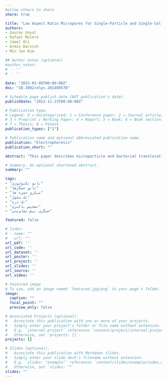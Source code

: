 ```yaml
---
#allow others to share
share: true

title: "Low Aspect Ratio Micropores for Single-Particle and Single-Cell Analysis"
authors:
- Gaurav Goyal
- Rafael Mulero
- Jamel Ali
- Armin Darvish
- Min Jun Kim

## Author notes (optional)
#author_notes:
#  - ''
#  - ''
  
date: "2015-03-09T00:00:00Z"
doi: "10.1002/elps.201400570"

# Schedule page publish date (NOT publication's date).
publishDate: "2022-11-23T00:00:00Z"

# Publication type.
# Legend: 0 = Uncategorized; 1 = Conference paper; 2 = Journal article;
# 3 = Preprint / Working Paper; 4 = Report; 5 = Book; 6 = Book section;
# 7 = Thesis; 8 = Patent
publication_types: ["2"]

# Publication name and optional abbreviated publication name.
publication: "Electrophoresis"
publication_short: ""

abstract: "This paper describes microparticle and bacterial translocation studies using low aspect ratio solid-state micropores. Micropores, 5 μm in diameter, were fabricated in 200 nm thick free-standing silicon nitride membranes, resulting in pores with an extremely low aspect ratio, nominally 0.04. For microparticle translocation experiments, sulfonated polystyrene microparticles and magnetic microbeads in size range of 1–4 μm were used. Using the microparticle translocation characteristics, we find that particle translocations result in a change only in the pore's geometrical resistance while the access resistance remains constant. Furthermore, we demonstrate the ability of our micropore to probe high-resolution shape information of translocating analytes using concatenated magnetic microspheres. Distinct current drop peaks were observed for each microsphere of the multibead architecture. For bacterial translocation experiments, nonflagellated Escherichia coli (strain HCB 5) and wild type flagellated Salmonella typhimurium (strain SJW1103) were used. Distinct current signatures for the two bacteria were obtained and this difference in translocation behavior was attributed to different surface protein distributions on the bacteria. Our findings may help in developing low aspect ratio pores for high-resolution microparticle characterization and single-cell analysis."

# Summary. An optional shortened abstract.
summary: ""

tags:
- "نانو تکنولوژی"
- "نانو حسگرها"
- "میکرو حفره ها"
- "تک سلول"
- "تک ذره"
- "تشخیص باکتری"
- "حسگری تپش مقاومتی"

featured: false

# links:
# - name: ""
#   url: ""
url_pdf: ''
url_code: ''
url_dataset: ''
url_poster: ''
url_project: ''
url_slides: ''
url_source: ''
url_video: ''

# Featured image
# To use, add an image named `featured.jpg/png` to your page's folder. 
image:
  caption: ""
  focal_point: ""
  preview_only: false

# Associated Projects (optional).
#   Associate this publication with one or more of your projects.
#   Simply enter your project's folder or file name without extension.
#   E.g. `internal-project` references `content/project/internal-project/index.md`.
#   Otherwise, set `projects: []`.
projects: []

# Slides (optional).
#   Associate this publication with Markdown slides.
#   Simply enter your slide deck's filename without extension.
#   E.g. `slides: "example"` references `content/slides/example/index.md`.
#   Otherwise, set `slides: ""`.
slides: ""
---
```

